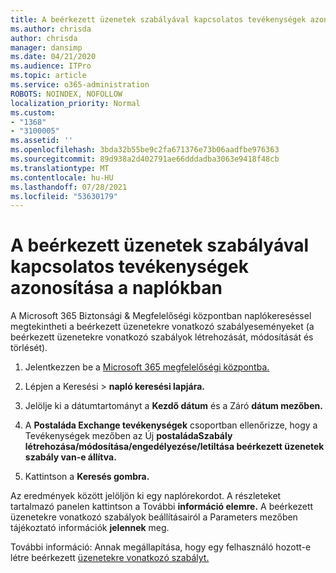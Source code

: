 ```yaml
---
title: A beérkezett üzenetek szabályával kapcsolatos tevékenységek azonosítása a naplókban
ms.author: chrisda
author: chrisda
manager: dansimp
ms.date: 04/21/2020
ms.audience: ITPro
ms.topic: article
ms.service: o365-administration
ROBOTS: NOINDEX, NOFOLLOW
localization_priority: Normal
ms.custom:
- "1368"
- "3100005"
ms.assetid: ''
ms.openlocfilehash: 3bda32b55be9c2fa671376e73b06aadfbe976363
ms.sourcegitcommit: 89d938a2d402791ae66dddadba3063e9418f48cb
ms.translationtype: MT
ms.contentlocale: hu-HU
ms.lasthandoff: 07/28/2021
ms.locfileid: "53630179"
---
```

# <a name="identify-inbox-rule-activity-in-audit-logs"></a>A beérkezett üzenetek szabályával kapcsolatos tevékenységek azonosítása a naplókban

A Microsoft 365 Biztonsági & Megfelelőségi központban naplókereséssel megtekintheti a beérkezett üzenetekre vonatkozó szabályeseményeket (a beérkezett üzenetekre vonatkozó szabályok létrehozását, módosítását és törlését).

1. Jelentkezzen be a [Microsoft 365 megfelelőségi központba.](https://protection.office.com/)

2. Lépjen a Keresési  >  **napló keresési lapjára.**

3. Jelölje ki a dátumtartományt a **Kezdő dátum** és a Záró **dátum mezőben.**

4. A **Postaláda Exchange tevékenységek** csoportban ellenőrizze, hogy a Tevékenységek mezőben az Új **postaládaSzabály létrehozása/módosítása/engedélyezése/letiltása beérkezett üzenetek szabály van-e állítva.** 

5. Kattintson a **Keresés gombra.**

Az eredmények között jelöljön ki egy naplórekordot. A részleteket tartalmazó panelen kattintson a További **információ elemre.** A beérkezett üzenetekre vonatkozó szabályok beállításairól a Parameters mezőben tájékoztató információk **jelennek** meg.

További információ: Annak megállapítása, hogy egy felhasználó hozott-e létre beérkezett [üzenetekre vonatkozó szabályt.](/office365/securitycompliance/auditing-troubleshooting-scenarios#determining-if-a-user-created-an-inbox-rule)
